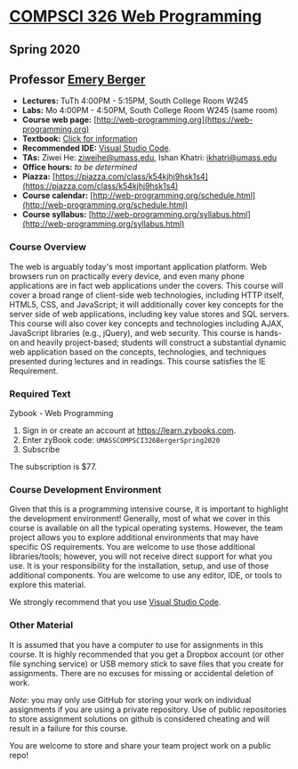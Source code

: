 # [COMPSCI 326 Web Programming](http://web-programming.org)
## Spring 2020
## Professor [Emery Berger](https://www.emeryberger.com)

- **Lectures:** TuTh 4:00PM - 5:15PM, South College Room W245
- **Labs:** Mo 4:00PM - 4:50PM, South College Room W245 (same room)
- **Course web page:** [http://web-programming.org](https://web-programming.org)
- **Textbook:** [Click for information](https://github.com/emeryberger/web-programming#required-text)
- **Recommended IDE:** [Visual Studio Code](https://code.visualstudio.com/).
- **TAs:** Ziwei He: [ziweihe@umass.edu](mailto:ziweihe@umass.edu), Ishan Khatri: [ikhatri@umass.edu](mailto:ikhatri@umass.edu)
- **Office hours:** _to be determined_
- **Piazza:** [https://piazza.com/class/k54kjhj9hsk1s4](https://piazza.com/class/k54kjhj9hsk1s4)
- **Course calendar:** [http://web-programming.org/schedule.html](http://web-programming.org/schedule.html)
- **Course syllabus:** [http://web-programming.org/syllabus.html](http://web-programming.org/syllabus.html)

### Course Overview

The web is arguably today's most important application platform. Web browsers run on practically every device, and even many phone applications are in fact web applications under the covers. This course will cover a broad range of client-side web technologies, including HTTP itself, HTML5, CSS, and JavaScript; it will additionally cover key concepts for the server side of web applications, including key value stores and SQL servers. This course will also cover key concepts and technologies including AJAX, JavaScript libraries (e.g., jQuery), and web security. This course is hands-on and heavily project-based; students will construct a substantial dynamic web application based on the concepts, technologies, and techniques presented during lectures and in readings. This course satisfies the IE Requirement.

### Required Text
Zybook - Web Programming

1. Sign in or create an account at https://learn.zybooks.com.
2. Enter zyBook code: `UMASSCOMPSCI326BergerSpring2020`
3. Subscribe

The subscription is $77.

### Course Development Environment

Given that this is a programming intensive course, it is important to highlight the development environment! Generally, most of what we cover in this course is available on all the typical operating systems. However, the team project allows you to explore additional environments that may have specific OS requirements. You are welcome to use those additional libraries/tools; however, you will not receive direct support for what you use. It is your responsibility for the installation, setup, and use of those additional components. You are welcome to use any editor, IDE, or tools to explore this material.

We strongly recommend that you use [Visual Studio Code](https://code.visualstudio.com/).

### Other Material

It is assumed that you have a computer to use for assignments in this course. It is highly recommended that you get a Dropbox account (or other file synching service) or USB memory stick to save files that you create for assignments. There are no excuses for missing or accidental deletion of work.

_Note_: you may only use GitHub for storing your work on individual assignments if you are using a private repository. Use of public repositories to store assignment solutions on github is considered cheating and will result in a failure for this course.

You are welcome to store and share your team project work on a public repo!

